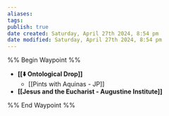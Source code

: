 ```yaml
---
aliases: 
tags: 
publish: true
date created: Saturday, April 27th 2024, 8:54 pm
date modified: Saturday, April 27th 2024, 8:54 pm
---
```

%% Begin Waypoint %%
- **[[⬇️ Ontological Drop]]**
	- [[Pints with Aquinas - JP]]
- **[[Jesus and the Eucharist - Augustine Institute]]**

%% End Waypoint %%